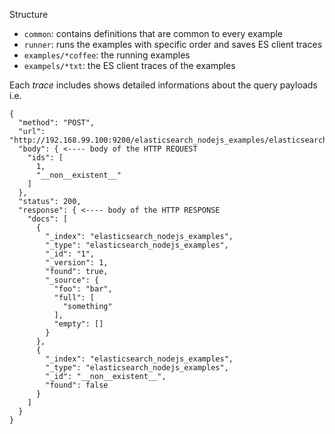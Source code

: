 
Structure

- `common`: contains definitions that are common to every example
- `runner`: runs the examples with specific order and saves ES client traces
- `examples/*coffee`: the running examples
- `exampels/*txt`: the ES client traces of the examples

Each _trace_ includes shows detailed informations about the query payloads i.e.

    {
      "method": "POST",
      "url": "http://192.168.99.100:9200/elasticsearch_nodejs_examples/elasticsearch_nodejs_examples/_mget",
      "body": { <---- body of the HTTP REQUEST
        "ids": [
          1,
          "__non__existent__"
        ]
      },
      "status": 200,
      "response": { <---- body of the HTTP RESPONSE
        "docs": [
          {
            "_index": "elasticsearch_nodejs_examples",
            "_type": "elasticsearch_nodejs_examples",
            "_id": "1",
            "_version": 1,
            "found": true,
            "_source": {
              "foo": "bar",
              "full": [
                "something"
              ],
              "empty": []
            }
          },
          {
            "_index": "elasticsearch_nodejs_examples",
            "_type": "elasticsearch_nodejs_examples",
            "_id": "__non__existent__",
            "found": false
          }
        ]
      }
    }
